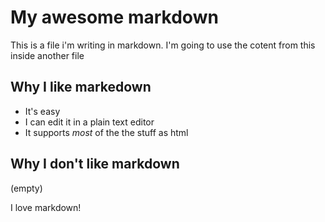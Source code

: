 # My awesome markdown #

This is a file i'm writing in markdown. I'm going to use the cotent from this inside another file

## Why I like markedown
- It's easy
- I can edit it in a plain text editor
- It supports _most_ of the the stuff as html

## Why I don't like markdown

(empty)

I love markdown!